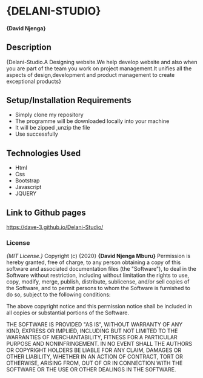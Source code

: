 # {DELANI-STUDIO}
####  **{David Njenga}**
## Description
{Delani-Studio.A Designing website.We help develop website and also when you are part of the team you work on project management.It unifies all the aspects of design,development and product management to create exceptional products}
## Setup/Installation Requirements
* Simply clone my repository
* The programme will be downloaded locally into your machine
* It will be zipped ,unzip the file
* Use successfully
## Technologies Used
* Html 
* Css
* Bootstrap
* Javascript
* JQUERY
## Link to Github pages
https://dave-3.github.io/Delani-Studio/
### License
*{MIT License.}*
Copyright (c) {2020} **{David Njenga Mburu}**
Permission is hereby granted, free of charge, to any person obtaining a copy
of this software and associated documentation files (the "Software"), to deal
in the Software without restriction, including without limitation the rights
to use, copy, modify, merge, publish, distribute, sublicense, and/or sell
copies of the Software, and to permit persons to whom the Software is
furnished to do so, subject to the following conditions:

The above copyright notice and this permission notice shall be included in all
copies or substantial portions of the Software.

THE SOFTWARE IS PROVIDED "AS IS", WITHOUT WARRANTY OF ANY KIND, EXPRESS OR
IMPLIED, INCLUDING BUT NOT LIMITED TO THE WARRANTIES OF MERCHANTABILITY,
FITNESS FOR A PARTICULAR PURPOSE AND NONINFRINGEMENT. IN NO EVENT SHALL THE
AUTHORS OR COPYRIGHT HOLDERS BE LIABLE FOR ANY CLAIM, DAMAGES OR OTHER
LIABILITY, WHETHER IN AN ACTION OF CONTRACT, TORT OR OTHERWISE, ARISING FROM,
OUT OF OR IN CONNECTION WITH THE SOFTWARE OR THE USE OR OTHER DEALINGS IN THE
SOFTWARE.